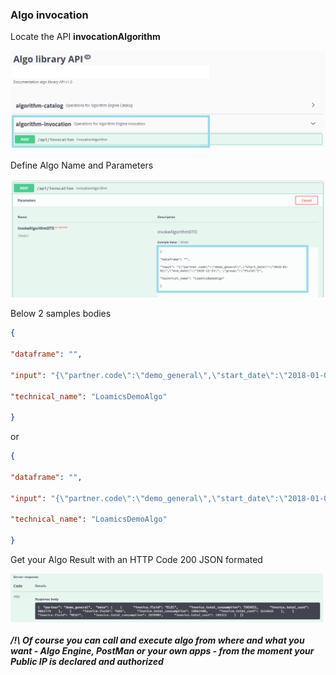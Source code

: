 ### Algo invocation

Locate the API **invocationAlgorithm**

![algo_invoke](imgs/algo_invoke.png "")

Define Algo Name and Parameters

![algo_invoke_config](imgs/algo_invoke_config.png "")

Below 2 samples bodies

```json
{

"dataframe": "",

"input": "{\"partner.code\":\"demo_general\",\"start_date\":\"2018-01-01\",\"end_date\":\"2019-12-31\", \"group\":\"fluid\"}",

"technical_name": "LoamicsDemoAlgo"

}
```

or

```json
{

"dataframe": "",

"input": "{\"partner.code\":\"demo_general\",\"start_date\":\"2018-01-01\",\"end_date\":\"2019-12-31\", \"group\":\"delivery_point\"}",

"technical_name": "LoamicsDemoAlgo"

}
```

Get your Algo Result with an HTTP Code 200 JSON formated

![algo_invoke_out](imgs/algo_invoke_out.png "")

***/!\ Of course you can call and execute algo from where and what you want - Algo Engine, PostMan or your own apps - from the moment your Public IP is declared and authorized***
